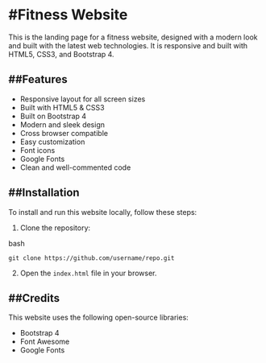 #Fitness Website
===============

This is the landing page for a fitness website, designed with a modern look and built with the latest web technologies. It is responsive and built with HTML5, CSS3, and Bootstrap 4.

##Features
--------

-   Responsive layout for all screen sizes
-   Built with HTML5 & CSS3
-   Built on Bootstrap 4
-   Modern and sleek design
-   Cross browser compatible
-   Easy customization
-   Font icons
-   Google Fonts
-   Clean and well-commented code

##Installation
------------

To install and run this website locally, follow these steps:

1.  Clone the repository:

bash

`git clone https://github.com/username/repo.git`

2.  Open the `index.html` file in your browser.

##Credits
-------

This website uses the following open-source libraries:

-   Bootstrap 4
-   Font Awesome
-   Google Fonts
